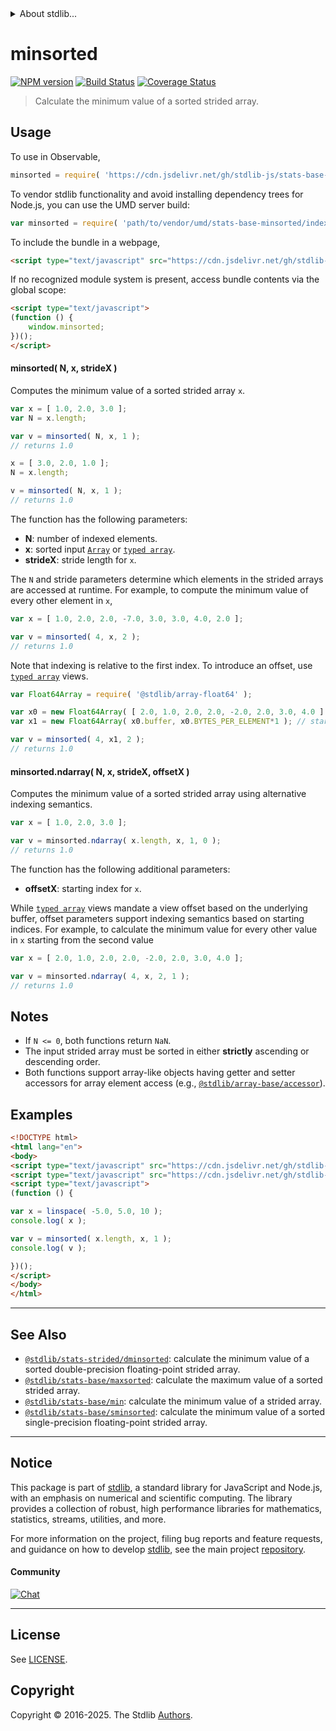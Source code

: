<!--

@license Apache-2.0

Copyright (c) 2020 The Stdlib Authors.

Licensed under the Apache License, Version 2.0 (the "License");
you may not use this file except in compliance with the License.
You may obtain a copy of the License at

   http://www.apache.org/licenses/LICENSE-2.0

Unless required by applicable law or agreed to in writing, software
distributed under the License is distributed on an "AS IS" BASIS,
WITHOUT WARRANTIES OR CONDITIONS OF ANY KIND, either express or implied.
See the License for the specific language governing permissions and
limitations under the License.

-->


<details>
  <summary>
    About stdlib...
  </summary>
  <p>We believe in a future in which the web is a preferred environment for numerical computation. To help realize this future, we've built stdlib. stdlib is a standard library, with an emphasis on numerical and scientific computation, written in JavaScript (and C) for execution in browsers and in Node.js.</p>
  <p>The library is fully decomposable, being architected in such a way that you can swap out and mix and match APIs and functionality to cater to your exact preferences and use cases.</p>
  <p>When you use stdlib, you can be absolutely certain that you are using the most thorough, rigorous, well-written, studied, documented, tested, measured, and high-quality code out there.</p>
  <p>To join us in bringing numerical computing to the web, get started by checking us out on <a href="https://github.com/stdlib-js/stdlib">GitHub</a>, and please consider <a href="https://opencollective.com/stdlib">financially supporting stdlib</a>. We greatly appreciate your continued support!</p>
</details>

# minsorted

[![NPM version][npm-image]][npm-url] [![Build Status][test-image]][test-url] [![Coverage Status][coverage-image]][coverage-url] <!-- [![dependencies][dependencies-image]][dependencies-url] -->

> Calculate the minimum value of a sorted strided array.

<section class="intro">

</section>

<!-- /.intro -->



<section class="usage">

## Usage

To use in Observable,

```javascript
minsorted = require( 'https://cdn.jsdelivr.net/gh/stdlib-js/stats-base-minsorted@umd/browser.js' )
```

To vendor stdlib functionality and avoid installing dependency trees for Node.js, you can use the UMD server build:

```javascript
var minsorted = require( 'path/to/vendor/umd/stats-base-minsorted/index.js' )
```

To include the bundle in a webpage,

```html
<script type="text/javascript" src="https://cdn.jsdelivr.net/gh/stdlib-js/stats-base-minsorted@umd/browser.js"></script>
```

If no recognized module system is present, access bundle contents via the global scope:

```html
<script type="text/javascript">
(function () {
    window.minsorted;
})();
</script>
```

#### minsorted( N, x, strideX )

Computes the minimum value of a sorted strided array `x`.

```javascript
var x = [ 1.0, 2.0, 3.0 ];
var N = x.length;

var v = minsorted( N, x, 1 );
// returns 1.0

x = [ 3.0, 2.0, 1.0 ];
N = x.length;

v = minsorted( N, x, 1 );
// returns 1.0
```

The function has the following parameters:

-   **N**: number of indexed elements.
-   **x**: sorted input [`Array`][mdn-array] or [`typed array`][mdn-typed-array].
-   **strideX**: stride length for `x`.

The `N` and stride parameters determine which elements in the strided arrays are accessed at runtime. For example, to compute the minimum value of every other element in `x`,

```javascript
var x = [ 1.0, 2.0, 2.0, -7.0, 3.0, 3.0, 4.0, 2.0 ];

var v = minsorted( 4, x, 2 );
// returns 1.0
```

Note that indexing is relative to the first index. To introduce an offset, use [`typed array`][mdn-typed-array] views.

<!-- eslint-disable stdlib/capitalized-comments -->

```javascript
var Float64Array = require( '@stdlib/array-float64' );

var x0 = new Float64Array( [ 2.0, 1.0, 2.0, 2.0, -2.0, 2.0, 3.0, 4.0 ] );
var x1 = new Float64Array( x0.buffer, x0.BYTES_PER_ELEMENT*1 ); // start at 2nd element

var v = minsorted( 4, x1, 2 );
// returns 1.0
```

#### minsorted.ndarray( N, x, strideX, offsetX )

Computes the minimum value of a sorted strided array using alternative indexing semantics.

```javascript
var x = [ 1.0, 2.0, 3.0 ];

var v = minsorted.ndarray( x.length, x, 1, 0 );
// returns 1.0
```

The function has the following additional parameters:

-   **offsetX**: starting index for `x`.

While [`typed array`][mdn-typed-array] views mandate a view offset based on the underlying buffer, offset parameters support indexing semantics based on starting indices. For example, to calculate the minimum value for every other value in `x` starting from the second value

```javascript
var x = [ 2.0, 1.0, 2.0, 2.0, -2.0, 2.0, 3.0, 4.0 ];

var v = minsorted.ndarray( 4, x, 2, 1 );
// returns 1.0
```

</section>

<!-- /.usage -->

<section class="notes">

## Notes

-   If `N <= 0`, both functions return `NaN`.
-   The input strided array must be sorted in either **strictly** ascending or descending order.
-   Both functions support array-like objects having getter and setter accessors for array element access (e.g., [`@stdlib/array-base/accessor`][@stdlib/array/base/accessor]).

</section>

<!-- /.notes -->

<section class="examples">

## Examples

<!-- eslint no-undef: "error" -->

```html
<!DOCTYPE html>
<html lang="en">
<body>
<script type="text/javascript" src="https://cdn.jsdelivr.net/gh/stdlib-js/array-base-linspace@umd/browser.js"></script>
<script type="text/javascript" src="https://cdn.jsdelivr.net/gh/stdlib-js/stats-base-minsorted@umd/browser.js"></script>
<script type="text/javascript">
(function () {

var x = linspace( -5.0, 5.0, 10 );
console.log( x );

var v = minsorted( x.length, x, 1 );
console.log( v );

})();
</script>
</body>
</html>
```

</section>

<!-- /.examples -->

<!-- Section for related `stdlib` packages. Do not manually edit this section, as it is automatically populated. -->

<section class="related">

* * *

## See Also

-   <span class="package-name">[`@stdlib/stats-strided/dminsorted`][@stdlib/stats/strided/dminsorted]</span><span class="delimiter">: </span><span class="description">calculate the minimum value of a sorted double-precision floating-point strided array.</span>
-   <span class="package-name">[`@stdlib/stats-base/maxsorted`][@stdlib/stats/base/maxsorted]</span><span class="delimiter">: </span><span class="description">calculate the maximum value of a sorted strided array.</span>
-   <span class="package-name">[`@stdlib/stats-base/min`][@stdlib/stats/base/min]</span><span class="delimiter">: </span><span class="description">calculate the minimum value of a strided array.</span>
-   <span class="package-name">[`@stdlib/stats-base/sminsorted`][@stdlib/stats/base/sminsorted]</span><span class="delimiter">: </span><span class="description">calculate the minimum value of a sorted single-precision floating-point strided array.</span>

</section>

<!-- /.related -->

<!-- Section for all links. Make sure to keep an empty line after the `section` element and another before the `/section` close. -->


<section class="main-repo" >

* * *

## Notice

This package is part of [stdlib][stdlib], a standard library for JavaScript and Node.js, with an emphasis on numerical and scientific computing. The library provides a collection of robust, high performance libraries for mathematics, statistics, streams, utilities, and more.

For more information on the project, filing bug reports and feature requests, and guidance on how to develop [stdlib][stdlib], see the main project [repository][stdlib].

#### Community

[![Chat][chat-image]][chat-url]

---

## License

See [LICENSE][stdlib-license].


## Copyright

Copyright &copy; 2016-2025. The Stdlib [Authors][stdlib-authors].

</section>

<!-- /.stdlib -->

<!-- Section for all links. Make sure to keep an empty line after the `section` element and another before the `/section` close. -->

<section class="links">

[npm-image]: http://img.shields.io/npm/v/@stdlib/stats-base-minsorted.svg
[npm-url]: https://npmjs.org/package/@stdlib/stats-base-minsorted

[test-image]: https://github.com/stdlib-js/stats-base-minsorted/actions/workflows/test.yml/badge.svg?branch=main
[test-url]: https://github.com/stdlib-js/stats-base-minsorted/actions/workflows/test.yml?query=branch:main

[coverage-image]: https://img.shields.io/codecov/c/github/stdlib-js/stats-base-minsorted/main.svg
[coverage-url]: https://codecov.io/github/stdlib-js/stats-base-minsorted?branch=main

<!--

[dependencies-image]: https://img.shields.io/david/stdlib-js/stats-base-minsorted.svg
[dependencies-url]: https://david-dm.org/stdlib-js/stats-base-minsorted/main

-->

[chat-image]: https://img.shields.io/gitter/room/stdlib-js/stdlib.svg
[chat-url]: https://app.gitter.im/#/room/#stdlib-js_stdlib:gitter.im

[stdlib]: https://github.com/stdlib-js/stdlib

[stdlib-authors]: https://github.com/stdlib-js/stdlib/graphs/contributors

[umd]: https://github.com/umdjs/umd
[es-module]: https://developer.mozilla.org/en-US/docs/Web/JavaScript/Guide/Modules

[deno-url]: https://github.com/stdlib-js/stats-base-minsorted/tree/deno
[deno-readme]: https://github.com/stdlib-js/stats-base-minsorted/blob/deno/README.md
[umd-url]: https://github.com/stdlib-js/stats-base-minsorted/tree/umd
[umd-readme]: https://github.com/stdlib-js/stats-base-minsorted/blob/umd/README.md
[esm-url]: https://github.com/stdlib-js/stats-base-minsorted/tree/esm
[esm-readme]: https://github.com/stdlib-js/stats-base-minsorted/blob/esm/README.md
[branches-url]: https://github.com/stdlib-js/stats-base-minsorted/blob/main/branches.md

[stdlib-license]: https://raw.githubusercontent.com/stdlib-js/stats-base-minsorted/main/LICENSE

[mdn-array]: https://developer.mozilla.org/en-US/docs/Web/JavaScript/Reference/Global_Objects/Array

[@stdlib/array/base/accessor]: https://github.com/stdlib-js/array-base-accessor/tree/umd

[mdn-typed-array]: https://developer.mozilla.org/en-US/docs/Web/JavaScript/Reference/Global_Objects/TypedArray

<!-- <related-links> -->

[@stdlib/stats/strided/dminsorted]: https://github.com/stdlib-js/stats-strided-dminsorted/tree/umd

[@stdlib/stats/base/maxsorted]: https://github.com/stdlib-js/stats-base-maxsorted/tree/umd

[@stdlib/stats/base/min]: https://github.com/stdlib-js/stats-base-min/tree/umd

[@stdlib/stats/base/sminsorted]: https://github.com/stdlib-js/stats-base-sminsorted/tree/umd

<!-- </related-links> -->

</section>

<!-- /.links -->

